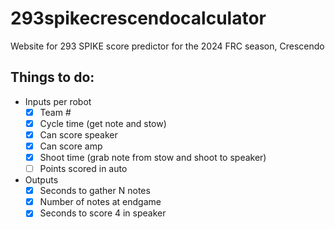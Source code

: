 # 293spikecrescendocalculator
Website for 293 SPIKE score predictor for the 2024 FRC season, Crescendo

## Things to do:
- Inputs per robot
  - [x] Team #
  - [x] Cycle time (get note and stow)
  - [x] Can score speaker
  - [x] Can score amp
  - [x] Shoot time (grab note from stow and shoot to speaker)
  - [ ] Points scored in auto
- Outputs
  - [x] Seconds to gather N notes
  - [x] Number of notes at endgame
  - [x] Seconds to score 4 in speaker